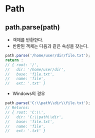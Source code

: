 # Path

## path.parse(path)
- 객체를 반환한다.
- 반환된 객체는 다음과 같은 속성을 갖는다.
```js
path.parse('/home/user/dir/file.txt');
return :
// { root: '/',
//   dir: '/home/user/dir',
//   base: 'file.txt',
//   name: 'file',
//   ext: '.txt' }
```

- Windows의 경우
```js
path.parse('C:\\path\\dir\\file.txt');
// Returns:
// { root: 'C:\\',
//   dir: 'C:\\path\\dir',
//   base: 'file.txt',
//   name: 'file',
//   ext: '.txt' }
```
